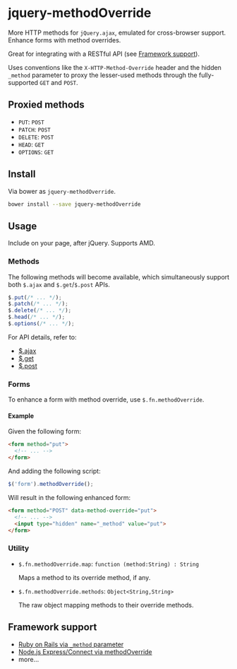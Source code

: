 jquery-methodOverride
=================

More HTTP methods for `jQuery.ajax`, emulated for cross-browser support.
Enhance forms with method overrides.

Great for integrating with a RESTful API (see [Framework support](#framework-support)).

Uses conventions like the `X-HTTP-Method-Override` header and the hidden `_method` parameter to proxy the lesser-used methods through the fully-supported `GET` and `POST`.


## Proxied methods
* `PUT`: `POST`
* `PATCH`: `POST`
* `DELETE`: `POST`
* `HEAD`: `GET`
* `OPTIONS`: `GET`

## Install

Via bower as `jquery-methodOverride`.

```sh
bower install --save jquery-methodOverride
```

## Usage

Include on your page, after jQuery. Supports AMD.

### Methods

The following methods will become available, which simultaneously support both `$.ajax` and `$.get`/`$.post` APIs.

```js
$.put(/* ... */);
$.patch(/* ... */);
$.delete(/* ... */);
$.head(/* ... */);
$.options(/* ... */);
```

For API details, refer to:
* [$.ajax](http://api.jquery.com/jQuery.ajax/)
* [$.get](http://api.jquery.com/jQuery.get/)
* [$.post](http://api.jquery.com/jQuery.post/)

### Forms

To enhance a form with method override, use `$.fn.methodOverride`.

#### Example

Given the following form:

```html
<form method="put">
  <!-- ... -->
</form>
```

And adding the following script:

```js
$('form').methodOverride();
```

Will result in the following enhanced form:

```html
<form method="POST" data-method-override="put">
  <!-- ... -->
  <input type="hidden" name="_method" value="put">
</form>
```

### Utility

* `$.fn.methodOverride.map`: `function (method:String) : String`

    Maps a method to its override method, if any.


* `$.fn.methodOverride.methods`: `Object<String,String>`

    The raw object mapping methods to their override methods.


## Framework support

* [Ruby on Rails via `_method` parameter](http://guides.rubyonrails.org/form_helpers.html#how-do-forms-with-patch-put-or-delete-methods-work-questionmark)
* [Node.js Express/Connect via methodOverride](http://www.senchalabs.org/connect/methodOverride.html)
* more...
